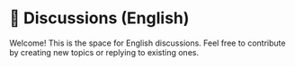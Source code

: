 # 📢 Discussions (English)

Welcome! This is the space for English discussions. Feel free to contribute by creating new topics or replying to existing ones.